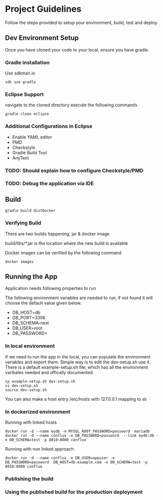 # Project Guidelines

Follow the steps provided to setup your environment, build, test and deploy

## Dev Environment Setup

Once you have cloned your code to your local, ensure you have gradle.

### Gradle installation

Use sdkman.io

```
sdk use gradle
```

### Eclipse Support

navigate to the cloned directory execute the following commands

```
gradle clean eclipse
```

### Additional Configurations in Eclipse

* Enable YAML editor
* PMD
* Checkstyle
* Gradle Build Tool
* AnyText

### TODO: Should explain how to configure Checkstyle/PMD

### TODO: Debug the application via IDE

## Build

```
gradle build distDocker
```

###  Verifying Build

There are two builds happening, jar & docker image

build/libs/*.jar is the location where the new build is available

Docker images can be verified by the following command

```
docker images
```

## Running the App

Application needs following properties to run

The following environment variables are needed to run, if not found it will choose the default value given below.

* DB_HOST=db
* DB_PORT=3306
* DB_SCHEMA=test
* DB_USER=root
* DB_PASSWORD=

### In local environment

If we need to run the app in the local, you can populate the environment variables and export them. Simple way is to edit the dev-setup.sh use it. There is a default example-setup.sh file, which has all the environment varibales needed and offically documented.

```
cp example-setup.sh dev-setup.sh
vi dev-setup.sh
source dev-setup.sh
```

You can also make a host entry /etc/hosts with 127.0.0.1 mapping to `db`

### In dockerized environment

Running with linked hosts

```
docker run -d --name mydb -e MYSQL_ROOT_PASSWORD=password  mariadb
docker run -d --name conflux -e DB_PASSWORD=password  --link mydb:db -e DB_SCHEMA=test -p 8010:8080 conflux
```

Running with non linked approach
```
docker run -d --name conflux -e DB_USER=appuser -e DB_PASSWORD=password  DB_HOST=db.example.com -e DB_SCHEMA=test -p 8010:8080 conflux
```

### Publishing the build

### Using the published build for the production deployment


